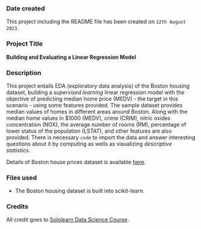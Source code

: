 ### Date created
This project including the README file has been created on `12th August 2023`.

### Project Title
**Building and Evaluating a Linear Regression Model**

### Description
This project entails EDA (exploratory data analysis) of the Boston housing dataset, building a _supervised learning_ linear regression model with the objective of predicting median home price (MEDV) - the target in this scenario - using some features provided. The sample dataset provides median values of homes in different areas around Boston. Along with the median home values in $1000 (MEDV), crime (CRIM), nitric oxides concentration (NOX), the average number of rooms (RM), percentage of lower status of the population (LSTAT), and other features are also provided. There is necessary `code` to import the data and answer interesting questions about it by computing as wells as visualizing _descriptive statistics_.

Details of Boston house prices dataset is available [here](https://scikit-learn.org/stable/datasets/index.html#boston-dataset).

### Files used
* The Boston housing dataset is built into scikit-learn.

### Credits
All credit goes to [Sololearn Data Science Course](https://www.sololearn.com/learn/courses/le-data-science).